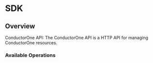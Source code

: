 # SDK

## Overview

ConductorOne API: The ConductorOne API is a HTTP API for managing ConductorOne resources.

### Available Operations


